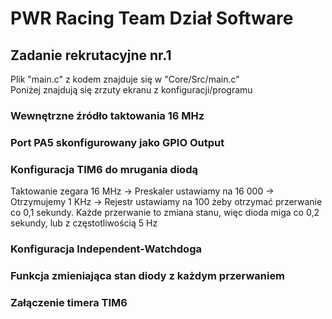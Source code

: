 # PWR Racing Team Dział Software
## Zadanie rekrutacyjne nr.1
Plik "main.c" z kodem znajduje się w "Core/Src/main.c" <br>
Poniżej znajdują się zrzuty ekranu z konfiguracji/programu

### Wewnętrzne źródło taktowania 16 MHz

### Port PA5 skonfigurowany jako GPIO Output

### Konfiguracja TIM6 do mrugania diodą
Taktowanie zegara 16 MHz -> Preskaler ustawiamy na 16 000 -> Otrzymujemy 1 KHz -> Rejestr ustawiamy na 100 żeby otrzymać przerwanie co 0,1 sekundy. Każde przerwanie to zmiana stanu, więc dioda miga co 0,2 sekundy, lub z częstotliwością 5 Hz

### Konfiguracja Independent-Watchdoga

### Funkcja zmieniająca stan diody z każdym przerwaniem

### Załączenie timera TIM6
